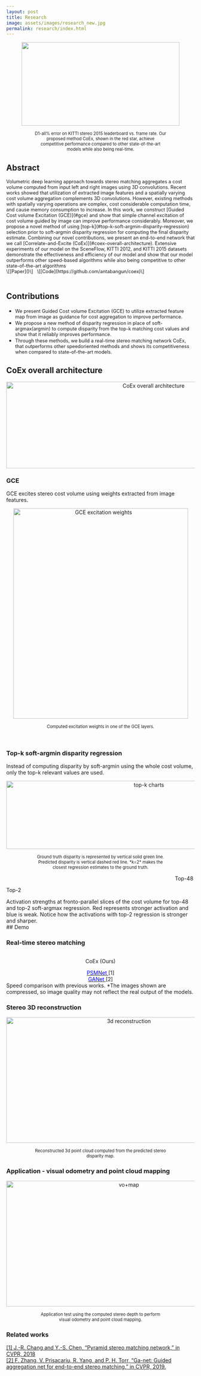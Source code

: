 ```yaml
---
layout: post
title: Research
image: assets/images/research_new.jpg
permalink: research/index.html
---
```


<p align="center">
  <img width="422" height="223" src="/assets/img/publications/CoEx/teaser.png" data-zoomable>
  <p style="margin: 0 auto; font-size:0.8em; text-align:center ; max-width: 70%;">
D1-all% error on KITTI stereo 2015 leaderboard vs. frame rate. Our proposed method CoEx, shown in the red star, achieve competitive performance compared to other state-of-the-art models while also being real-time.</p>
</p>

## Abstract

<span style="font-size:0.9em;">
Volumetric deep learning approach towards stereo
matching aggregates a cost volume computed from input left
and right images using 3D convolutions. Recent works showed
that utilization of extracted image features and a spatially
varying cost volume aggregation complements 3D convolutions.
However, existing methods with spatially varying operations
are complex, cost considerable computation time, and cause
memory consumption to increase. In this work, we construct
[Guided Cost volume Excitation (GCE)](#gce) and show that simple channel excitation of cost volume guided by image can
improve performance considerably. Moreover, we propose a
novel method of using [top-k](#top-k-soft-argmin-disparity-regression) selection prior to soft-argmin
disparity regression for computing the final disparity estimate.
Combining our novel contributions, we present an end-to-end
network that we call [Correlate-and-Excite (CoEx)](#coex-overall-architecture). Extensive
experiments of our model on the SceneFlow, KITTI 2012,
and KITTI 2015 datasets demonstrate the effectiveness and
efficiency of our model and show that our model outperforms
other speed-based algorithms while also being competitive to
other state-of-the-art algorithms
</span>
<p style="margin: 0 auto; font-size:0.9em; text-align:left ; " markdown="1">
\[[Paper]()\] &nbsp; \[[Code](https://github.com/antabangun/coex)\] 
  </p>

<br>

## Contributions

- <span style="font-size:0.9em;">We present Guided Cost volume Excitation (GCE) to utilize extracted feature map from image as guidance for cost aggregation to improve performance.</span>
- <span style="font-size:0.9em;">We propose a new method of disparity regression in place of soft-argmax(argmin) to compute disparity from the top-k matching cost values and show that it reliably improves performance.</span>
- <span style="font-size:0.9em;">Through these methods, we build a real-time stereo matching network CoEx, that outperforms other speedoriented methods and shows its competitiveness when compared to state-of-the-art models.</span>

## CoEx overall architecture

<p align="center">
  <img width="772" height="231" src="/assets/img/publications/CoEx/coex_overall.png" title="CoEx overall architecture" data-zoomable>
  <p style="margin: 0 auto; font-size:0.8em; text-align:center ; max-width: 70%;"></p>
</p>

### GCE

<span style="font-size:1em;"> GCE excites stereo cost volume using weights extracted from image features. </span>

<!-- <div class="row">
    <div class="col-sm mt-4 mt-md-0">
        <img class="img-fluid rounded z-depth-0" src="{{ '/assets/img/publications/CoEx/exc_0_2b.png' | relative_url }}" alt="" title="example image"/>
    </div>
    <div class="col-sm mt-4 mt-md-0">
        <img class="img-fluid rounded z-depth-0" src="{{ '/assets/img/publications/CoEx/exc_1_2b.png' | relative_url }}" alt="" title="example image"/>
    </div>
    <div class="col-sm mt-4 mt-md-0">
        <img class="img-fluid rounded z-depth-0" src="{{ '/assets/img/publications/CoEx/exc_2_2b.png' | relative_url }}" alt="" title="example image"/>
    </div>
    <div class="col-sm mt-4 mt-md-0">
        <img class="img-fluid rounded z-depth-0" src="{{ '/assets/img/publications/CoEx/exc_3_2b.png' | relative_url }}" alt="" title="example image"/>
    </div>
</div>  -->

<!-- <div class="row">
    <div class="col-sm mt-1 mt-md-0" align="center" >
        <img class="img-fluid rounded z-depth-0" width="467" height="562"  src="{{ '/assets/img/publications/CoEx/exc.jpg' | relative_url }}" alt="" title="gce"/>
    </div>
</div>   -->

<p align="center">
  <img width="467" height="562" src="/assets/img/publications/CoEx/exc.jpg" title="GCE excitation weights" data-zoomable>
  <p style="margin: 0 auto; font-size:0.8em; text-align:center ; max-width: 70%;" markdown="1">
Computed excitation weights in one of the GCE layers. 
  </p>
</p>

<br>

### Top-k soft-argmin disparity regression

<span style="font-size:1em;"> Instead of computing disparity by soft-argmin using the whole cost volume, only the top-k relevant values are used. </span>

<p align="center">
  <img width="747" height="182" src="/assets/img/publications/CoEx/topk_chart.png" title="top-k charts">
  <p style="margin: 0 auto; font-size:0.8em; text-align:center ; max-width: 70%;" markdown="1">
Ground truth disparity is represented by vertical solid green line. Predicted disparity is vertical dashed red line. *k=2* makes the closest regression estimates to the ground truth.
  </p>
</p>


<div class="row mt-2">
    <div class="col-sm mt-2 mt-md-0">
    <p align="right">
        Top-48
        <img class="img-fluid rounded z-depth-0" src="{{ '/assets/img/publications/CoEx/cost_top48_compress.gif' | relative_url }}" alt="" title="cost top-48" data-zoomable/>
    </p>
    </div>
    <div class="col-sm mt-2 mt-md-0">
    <p align="left">
        <img class="img-fluid rounded z-depth-0" src="{{ '/assets/img/publications/CoEx/cost_top2_compress.gif' | relative_url }}" alt="" title="cost top-2" data-zoomable/>Top-2
    </p>
    </div>
</div> 
<div class="caption">
    Activation strengths at fronto-parallel slices of the cost volume for top-48 and top-2 soft-argmax regression. Red represents stronger activation and blue is weak. Notice how the activations with top-2 regression is stronger and sharper.
</div>
## Demo

### Real-time stereo matching

<div class="row mt-3">
    <div class="col-sm mt-3 mt-md-0">
        <img class="img-fluid rounded z-depth-0" src="{{ '/assets/img/publications/CoEx/coex_compress3.gif' | relative_url }}" alt="" title="CoEx" data-zoomable/>
    </div>
    <div class="col-sm mt-3 mt-md-0">
        <img class="img-fluid rounded z-depth-0" src="{{ '/assets/img/publications/CoEx/psm_compress3.gif' | relative_url }}" alt="" title="PSMNet" data-zoomable/>
    </div>
    <div class="col-sm mt-3 mt-md-0">
        <img class="img-fluid rounded z-depth-0" src="{{ '/assets/img/publications/CoEx/ganet_compress3.gif' | relative_url }}" alt="" title="GANet" data-zoomable/>
    </div>
</div> 
<div class="row mt-3">
    <div class="col-sm mt-3 mt-md-0" align="center">
        <p>CoEx (Ours)</p>
    </div>
    <div class="col-sm mt-3 mt-md-0" align="center">
        <a href="https://openaccess.thecvf.com/content_cvpr_2018/papers/Chang_Pyramid_Stereo_Matching_CVPR_2018_paper.pdf">
            <span style="color:blue">PSMNet</span>
        </a>
        [1]
    </div>
    <div class="col-sm mt-3 mt-md-0" align="center">
        <a href="https://openaccess.thecvf.com/content_CVPR_2019/papers/Zhang_GA-Net_Guided_Aggregation_Net_for_End-To-End_Stereo_Matching_CVPR_2019_paper.pdf">
            <span style="color:blue">GANet</span>
        </a>
        [2]
    </div>
</div> 
<div class="caption">
    Speed comparison with previous works. *The images shown are compressed, so image quality may not reflect the real output of the models.
</div>

### Stereo 3D reconstruction

<p align="center">
  <img width="640" height="336" src="/assets/img/publications/CoEx/recons_compress3.gif" title="3d reconstruction" data-zoomable>
  <p style="margin: 0 auto; font-size:0.8em; text-align:center ; max-width: 70%;" markdown="1">
Reconstructed 3d point cloud computed from the predicted stereo disparity map.
  </p>
</p>

### Application - visual odometry and point cloud mapping

<p align="center">
  <img width="640" height="336" src="/assets/img/publications/CoEx/vo+map_compress3.gif" title="vo+map" data-zoomable>
  <p style="margin: 0 auto; font-size:0.8em; text-align:center ; max-width: 70%;" markdown="1">
Application test using the computed stereo depth to perform visual odometry and point cloud mapping.
  </p>
</p>

### Related works
[\[1\] J.-R. Chang and Y.-S. Chen, “Pyramid stereo matching network,” in
CVPR, 2018](https://openaccess.thecvf.com/content_cvpr_2018/papers/Chang_Pyramid_Stereo_Matching_CVPR_2018_paper.pdf)  
[\[2\] F. Zhang, V. Prisacariu, R. Yang, and P. H. Torr, “Ga-net: Guided
aggregation net for end-to-end stereo matching,” in CVPR, 2019.](https://openaccess.thecvf.com/content_CVPR_2019/papers/Zhang_GA-Net_Guided_Aggregation_Net_for_End-To-End_Stereo_Matching_CVPR_2019_paper.pdf)


